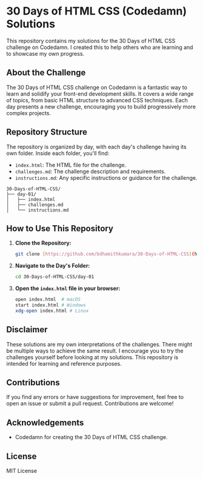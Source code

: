 # 30 Days of HTML CSS (Codedamn) Solutions

This repository contains my solutions for the 30 Days of HTML CSS challenge on Codedamn.  I created this to help others who are learning and to showcase my own progress.

## About the Challenge

The 30 Days of HTML CSS challenge on Codedamn is a fantastic way to learn and solidify your front-end development skills.  It covers a wide range of topics, from basic HTML structure to advanced CSS techniques.  Each day presents a new challenge, encouraging you to build progressively more complex projects.

## Repository Structure

The repository is organized by day, with each day's challenge having its own folder.  Inside each folder, you'll find:

*   `index.html`: The HTML file for the challenge.
*   `challenges.md`: The challenge description and requirements.
*   `instructions.md`:  Any specific instructions or guidance for the challenge.

```
30-Days-of-HTML-CSS/
├── day-01/
│   ├── index.html
│   ├── challenges.md
│   └── instructions.md
```

## How to Use This Repository

1.  **Clone the Repository:**

    ```bash
    git clone [https://github.com/bdhamithkumara/30-Days-of-HTML-CSS](https://github.com/bdhamithkumara/30-Days-of-HTML-CSS)
    ```

2.  **Navigate to the Day's Folder:**

    ```bash
    cd 30-Days-of-HTML-CSS/day-01
    ```

3.  **Open the `index.html` file in your browser:**

    ```bash
    open index.html  # macOS
    start index.html # Windows
    xdg-open index.html # Linux
    ```

## Disclaimer

These solutions are my own interpretations of the challenges. There might be multiple ways to achieve the same result.  I encourage you to try the challenges yourself before looking at my solutions.  This repository is intended for learning and reference purposes.

## Contributions

If you find any errors or have suggestions for improvement, feel free to open an issue or submit a pull request.  Contributions are welcome!

## Acknowledgements

*   Codedamn for creating the 30 Days of HTML CSS challenge.

## License

 MIT License